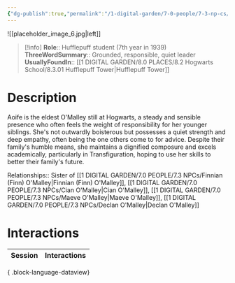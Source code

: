 ```yaml
---
{"dg-publish":true,"permalink":"/1-digital-garden/7-0-people/7-3-np-cs/aoife-o-malley/","tags":["#person","hogwarts","student","hufflepuff"]}
---
```


![[placeholder_image_6.jpg\|left]]
>[!info]
>**Role**:: Hufflepuff student (7th year in 1939)
>**ThreeWordSummary**:: Grounded, responsible, quiet leader
>**UsuallyFoundIn**:: [[1 DIGITAL GARDEN/8.0 PLACES/8.2 Hogwarts School/8.3.01 Hufflepuff Tower\|Hufflepuff Tower]]

# Description

Aoife is the eldest O'Malley still at Hogwarts, a steady and sensible presence who often feels the weight of responsibility for her younger siblings. She's not outwardly boisterous but possesses a quiet strength and deep empathy, often being the one others come to for advice. Despite their family's humble means, she maintains a dignified composure and excels academically, particularly in Transfiguration, hoping to use her skills to better their family's future.

Relationships:: Sister of [[1 DIGITAL GARDEN/7.0 PEOPLE/7.3 NPCs/Finnian (Finn) O'Malley\|Finnian (Finn) O'Malley]], [[1 DIGITAL GARDEN/7.0 PEOPLE/7.3 NPCs/Cian O'Malley\|Cian O'Malley]], [[1 DIGITAL GARDEN/7.0 PEOPLE/7.3 NPCs/Maeve O'Malley\|Maeve O'Malley]], [[1 DIGITAL GARDEN/7.0 PEOPLE/7.3 NPCs/Declan O'Malley\|Declan O'Malley]]

# Interactions

| Session | Interactions |
| ------- | ------------ |

{ .block-language-dataview}